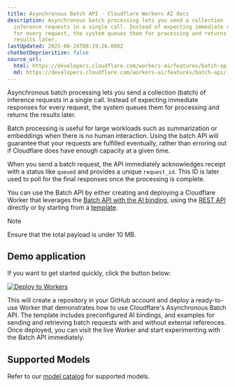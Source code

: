 ```yaml
---
title: Asynchronous Batch API · Cloudflare Workers AI docs
description: Asynchronous batch processing lets you send a collection (batch) of
  inference requests in a single call. Instead of expecting immediate responses
  for every request, the system queues them for processing and returns the
  results later.
lastUpdated: 2025-06-24T08:19:26.000Z
chatbotDeprioritize: false
source_url:
  html: https://developers.cloudflare.com/workers-ai/features/batch-api/
  md: https://developers.cloudflare.com/workers-ai/features/batch-api/index.md
---
```


Asynchronous batch processing lets you send a collection (batch) of inference requests in a single call. Instead of expecting immediate responses for every request, the system queues them for processing and returns the results later.

Batch processing is useful for large workloads such as summarization or embeddings when there is no human interaction. Using the batch API will guarantee that your requests are fulfilled eventually, rather than erroring out if Cloudflare does have enough capacity at a given time.

When you send a batch request, the API immediately acknowledges receipt with a status like `queued` and provides a unique `request_id`. This ID is later used to poll for the final responses once the processing is complete.

You can use the Batch API by either creating and deploying a Cloudflare Worker that leverages the [Batch API with the AI binding](https://developers.cloudflare.com/workers-ai/features/batch-api/workers-binding/), using the [REST API](https://developers.cloudflare.com/workers-ai/features/batch-api/rest-api/) directly or by starting from a [template](https://github.com/craigsdennis/batch-please-workers-ai).

Note

Ensure that the total payload is under 10 MB.

## Demo application

If you want to get started quickly, click the button below:

[![Deploy to Workers](https://deploy.workers.cloudflare.com/button)](https://deploy.workers.cloudflare.com/?url=https://github.com/craigsdennis/batch-please-workers-ai)

This will create a repository in your GitHub account and deploy a ready-to-use Worker that demonstrates how to use Cloudflare's Asynchronous Batch API. The template includes preconfigured AI bindings, and examples for sending and retrieving batch requests with and without external references. Once deployed, you can visit the live Worker and start experimenting with the Batch API immediately.

## Supported Models

Refer to our [model catalog](https://developers.cloudflare.com/workers-ai/models/?capabilities=Batch) for supported models.
